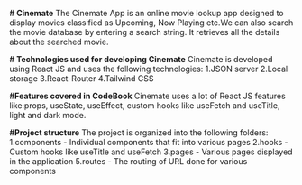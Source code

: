 **# Cinemate**
The Cinemate App is an online movie lookup app designed to display movies classified as Upcoming, Now Playing etc.We can also search the movie database by entering a search string. It retrieves all the details about the searched movie.

**# Technologies used for developing Cinemate**
Cinemate is developed using React JS and uses the following technologies:
1.JSON server
2.Local storage
3.React-Router
4.Tailwind CSS

**#Features covered in CodeBook**
Cinemate uses a lot of React JS features like:props, useState, useEffect, custom hooks like useFetch and useTitle, light and dark mode.

**#Project structure**
The project is organized into the following folders:
1.components - Individual components that fit into various pages 
2.hooks - Custom hooks like useTitle and useFetch
3.pages - Various pages displayed in the application 
5.routes - The routing of URL done for various components 

